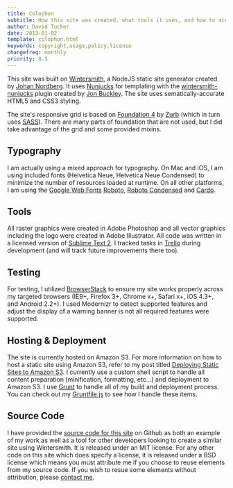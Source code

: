 ```yaml
---
title: Colophon
subtitle: How this site was created, what tools it uses, and how to access the source code
author: David Tucker
date: 2013-01-02
template: colophon.html
keywords: copyright,usage,policy,license
changefreq: monthly
priority: 0.5
---
```


This site was built on [Wintersmith](http://jnordberg.github.com/wintersmith/), a NodeJS static site generator created by [Johan Nordberg](https://github.com/jnordberg).  It uses [Nunjucks](http://nunjucks.jlongster.com/) for templating with the [wintersmith-nunjucks](https://github.com/jbuck/wintersmith-nunjucks) plugin created by [Jon Buckley](https://github.com/jbuck).  The site uses sematically-accurate HTML5 and CSS3 styling.

The site's responsive grid is based on [Foundation 4](http://foundation.zurb.com/) by [Zurb](http://zurb.com/) (which in turn uses [SASS](http://sass-lang.com/)).  There are many parts of foundation that are not used, but I did take advantage of the grid and some provided mixins. 

## Typography

I am actually using a mixed approach for typography.  On Mac and iOS, I am using included fonts (Helvetica Neue, Helvetica Neue Condensed) to minimize the number of resources loaded at runtime.  On all other platforms, I am using the [Google Web Fonts](http://www.google.com/webfonts) [Roboto](http://www.google.com/webfonts/specimen/Roboto), [Roboto Condensed](http://www.google.com/webfonts/specimen/Roboto+Condensed) and [Cardo](http://www.google.com/webfonts/specimen/Cardo).

## Tools

All raster graphics were created in Adobe Photoshop and all vector graphics including the logo were created in Adobe Illustrator.  All code was written in a licensed version of [Sublime Text 2](http://www.sublimetext.com/2).  I tracked tasks in [Trello](http://www.trello.com) during development (and will track future improvements there too).

## Testing

For testing, I utilized <a href="http://www.browserstack.com/" target="_blank">BrowserStack</a> to ensure my site works properly across my targeted browsers (IE9+, Firefox 3+, Chrome x+, Safari x+, iOS 4.3+, and Android 2.2+).  I used Modernizr to detect supported features and adjust the display of a warning banner is not all required features were supported.

## Hosting & Deployment

The site is currently hosted on Amazon S3.  For more information on how to host a static site using Amazon S3, refer to my post titled [Deploying Static Sites to Amazon S3](http://www.cnn.com/).  I currently use a custom shell script to handle all content preparation (minification, formatting, etc...) and deployment to Amazon S3.  I use [Grunt](http://gruntjs.com/) to handle all of my build and deployment process.  You can check out my [Gruntfile.js](https://github.com/davidtucker/davidtucker-blog/blob/develop/Gruntfile.js) to see how I handle these items.

## Source Code

I have provided the <a href="https://github.com/davidtucker/davidtucker-blog" target="_blank">source code for this site</a> on Github as both an example of my work as well as a tool for other developers looking to create a similar site using Wintersmith.  It is released under an MIT license.  For any other code on this site which does specify a license, it is released under a BSD license which means you must attribute me if you choose to reuse elements from my source code.  If you wish to resue some elements without attribution, please [contact me](/about/#contact).